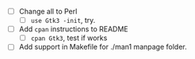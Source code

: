 - [ ] Change all to Perl
  - [ ] `use Gtk3 -init`, try.
- [ ] Add `cpan` instructions to README
  - [ ] `cpan Gtk3`, test if works
- [ ] Add support in Makefile for ./man1 manpage folder.

